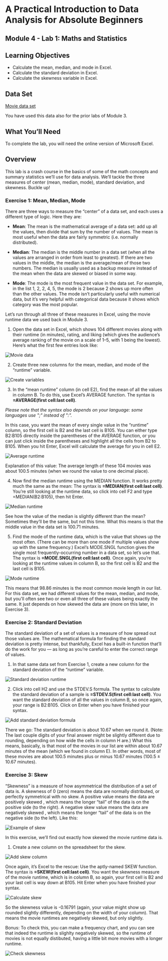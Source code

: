# A Practical Introduction to Data Analysis for Absolute Beginners

## Module 4 - Lab 1: Maths and Statistics

## Learning Objectives

* Calculate the mean, median, and mode in Excel.
* Calculate the standard deviation in Excel.
* Calculate the skewness variable in Excel.

## Data Set

[Movie data set](../Module%203%20Our%20Data%20Structures/Module%203%20Lab%20Data%20Structures%20-%20movie%20data.xlsx)

You have used this data also for the prior labs of Module 3.

## What You’ll Need

To complete the lab, you will need the online version of Microsoft Excel.

## Overview

This lab is a crash course in the basics of some of the math concepts and summary statistics we’ll use for data analysis. We’ll tackle the three measures of center (mean, median, mode), standard deviation, and skewness. Buckle up!

### Exercise 1: Mean, Median, Mode

There are three ways to measure the “center” of a data set, and each uses a different type of logic. Here they are:

* **Mean**: The mean is the mathematical average of a data set: add up all the values, then divide that sum by the number of values. The mean is most useful when the data are fairly symmetric (i.e. normally distributed).

* **Median**: The median is the middle number in a data set (when all the values are arranged in order from least to greatest). If there are two values in the middle, the median is the average/mean of those two numbers. The median is usually used as a backup measure instead of the mean when the data are skewed or biased in some way.

* **Mode**: The mode is the most frequent value in the data set. For example, in the list 1, 2, 2, 4, 5, the mode is 2 because 2 shows up more often than the other values. The mode isn’t particularly useful with numerical data, but it’s very helpful with categorical data because it shows which category was the most popular.

Let’s run through all three of these measures in Excel, using the movie runtime data we used back in Module 3.

1. Open the data set in Excel, which shows 104 different movies along with their runtime (in minutes), rating, and liking (which gives the audience’s average ranking of the movie on a scale of 1–5, with 1 being the lowest). Here’s what the first few entries look like:

![Movie data](img/2020-07-07-12-50-44.png)

2. Create three new columns for the mean, median, and mode of the “runtime” variable.

![Create variables](img/2020-07-07-12-52-48.png)

3. In the “mean runtime” column (in cell E2), find the mean of all the values in column B. To do this, use Excel’s AVERAGE function. The syntax is **=AVERAGE(first cell:last cell)**.

*Please note that the syntax also depends on your language: some languages use ";" instead of ":".*

In this case, you want the mean of every single value in the “runtime” column, so the first cell is B2 and the last cell is B105. You can either type B2:B105 directly inside the parentheses of the AVERAGE function, or you can just click inside the parentheses and highlight all the cells from B2 to B105. When you hit Enter, Excel will calculate the average for you in cell E2.

![Average runtime](img/2020-07-07-14-38-56.png)

Explanation of this value: The average length of these 104 movies was about 100.5 minutes (when we round the value to one decimal place).

4. Now find the median runtime using the MEDIAN function. It works pretty much the same as the mean: The syntax is **=MEDIAN(first cell:last cell)**. You’re still looking at the runtime data, so click into cell F2 and type =MEDIAN(B2:B105), then hit Enter.

![Median runtime](img/2020-07-07-14-43-24.png)

See how the value of the median is slightly different than the mean? Sometimes they’ll be the same, but not this time. What this means is that the middle value in the data set is 100.71 minutes.

5. Find the mode of the runtime data, which is the value that shows up the most often. (There can be more than one mode if multiple values show up with the same frequency.) Excel’s
MODE.SNGL function gives the single most frequently-occurring number in a data set, so let’s use that. The syntax is **=MODE.SNGL(first cell:last cell)**. Once again, you’re looking at the runtime values in column B, so the first cell is B2 and the last cell is B105.

![Mode runtime](img/2020-07-07-14-45-46.png)

This means that 98.86 minutes is the most common movie length in our list. For this data set, we had different values for the mean, median, and mode, but you’ll often see two or even all three of these values being exactly the same. It just depends on how skewed the data are (more on this later, in Exercise 3).

### Exercise 2: Standard Deviation

The standard deviation of a set of values is a measure of how spread out those values are. The mathematical formula for finding the standard deviation is pretty intense, but thankfully, Excel has a built-in function that’ll do the work for you — as long as you’re careful to enter the correct range of
values.

1. In that same data set from Exercise 1, create a new column for the standard deviation of the “runtime” variable.

![Standard deviation runtime](img/2020-07-08-13-59-54.png)

2. Click into cell H2 and use the STDEV.S formula. The syntax to calculate the standard deviation of a sample is **=STDEV.S(first cell:last cell)**. You want the standard deviation of all the values in column B, so once again, your range is B2:B105. Click on Enter when you have finished your syntax.

![Add standard deviation formula](img/2020-07-08-14-03-57.png)

There we go: The standard deviation is about 10.67 when we round it. (Note: The last couple digits of your final answer might be slightly different due to rounding, depending on how wide the cells in column H are.)
What this means, basically, is that most of the movies in our list are within about 10.67 minutes of the mean (which we found in column E). In other words, most of these movies are about 100.5 minutes plus or minus 10.67 minutes (100.5 ± 10.67 minutes).

### Exercise 3: Skew

“Skewness” is a measure of how asymmetrical the distribution of a set of data is. A skewness of 0 (zero) means the data are normally distributed, or perfectly symmetrical with no skew. A positive value means the data are positively skewed , which means the longer “tail” of the data is on the positive side (to the right). A negative skew value means the data are negatively skewed , which means the longer “tail” of the data is on the negative side (to the left). Like this:

![Example of skew](img/2020-07-08-14-13-24.png)

In this exercise, we’ll find out exactly how skewed the movie runtime data is.

1. Create a new column on the spreadsheet for the skew.

![Add skew column](img/2020-07-08-14-14-27.png)

Once again, it’s Excel to the rescue: Use the aptly-named SKEW function. The syntax is **=SKEW(first cell:last cell)**. You want the skewness measure of the movie runtime, which is in column B, so again, your first cell is B2 and your last cell is way down at B105. Hit Enter when you have finished your syntax.

![Calculate skew](img/2020-07-08-14-16-34.png)

So the skewness value is -0.16791 (again, your value might show up rounded slightly differently, depending on the width of your column). That means the movie runtimes are negatively skewed, but only slightly.

Bonus: To check this, you can make a frequency chart, and you can see that indeed the runtime is slighlty negatively skewed, so the runtime of movies is not equally distibuted, having a little bit more movies with a longer runtime.

![Check skewness](img/2020-07-08-14-21-41.png)